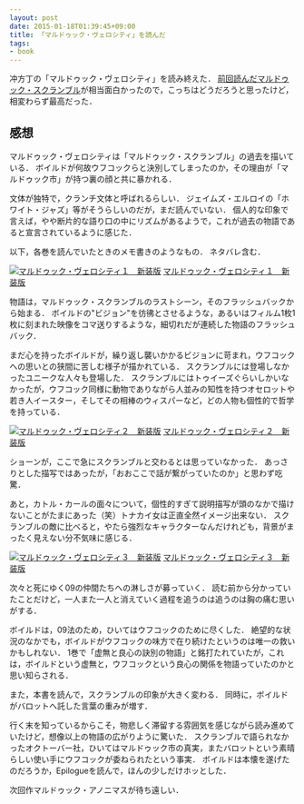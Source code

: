```yaml
---
layout: post
date: 2015-01-18T01:39:45+09:00
title: 「マルドゥック・ヴェロシティ」を読んだ
tags:
- book
---
```

冲方丁の「マルドゥック・ヴェロシティ」を読み終えた．
[前回読んだマルドゥック・スクランブル](/2015/01/11/mardock-scramble/)が相当面白かったので，こっちはどうだろうと思ったけど，相変わらず最高だった．

## 感想

マルドゥック・ヴェロシティは「マルドゥック・スクランブル」の過去を描いている．
ボイルドが何故ウフコックらと決別してしまったのか，その理由が「マルドゥック市」が持つ裏の顔と共に暴かれる．

文体が独特で，クランチ文体と呼ばれるらしい．
ジェイムズ・エルロイの「ホワイト・ジャズ」等がそうらしいのだが，まだ読んでいない．
個人的な印象で言えば，やや断片的な語り口の中にリズムがあるようで，これが過去の物語であると宣言されているように感じた．

以下，各巻を読んでいたときのメモ書きのようなもの．
ネタバレ含む．

[![マルドゥック・ヴェロシティ１　新装版](http://ecx.images-amazon.com/images/I/61dEIAFHn8L._SL160_.jpg)](http://www.amazon.co.jp/exec/obidos/ASIN/B00GJMUJRC/hifumiass-22/ref=nosim/)
[マルドゥック・ヴェロシティ１　新装版](http://www.amazon.co.jp/exec/obidos/ASIN/B00GJMUJRC/hifumiass-22/ref=nosim/)

物語は，マルドゥック・スクランブルのラストシーン，そのフラッシュバックから始まる．
ボイルドの"ビジョン"を彷彿とさせるような，あるいはフィルム1枚1枚に刻まれた映像をコマ送りするような，細切れだが連続した物語のフラッシュバック．

まだ心を持ったボイルドが，繰り返し襲いかかるビジョンに苛まれ，ウフコックへの思いとの狭間に苦しむ様子が描かれている．
スクランブルには登場しなかったユニークな人々も登場した．
スクランブルにはトゥイーズぐらいしかいなかったが，ウフコック同様に動物でありながら人並みの知性を持つオセロットや若き人イースター，そしてその相棒のウィスパーなど，どの人物も個性的で哲学を持っている．

[![マルドゥック・ヴェロシティ２　新装版](http://ecx.images-amazon.com/images/I/61acs1PaCnL._SL160_.jpg)](http://www.amazon.co.jp/exec/obidos/ASIN/B00GJMUJUO/hifumiass-22/ref=nosim/)
[マルドゥック・ヴェロシティ２　新装版](http://www.amazon.co.jp/exec/obidos/ASIN/B00GJMUJUO/hifumiass-22/ref=nosim/)

ショーンが，ここで急にスクランブルと交わるとは思っていなかった．
あっさりとした描写ではあったが，「おおここで話が繋がっていたのか」と思わず吃驚．

あと，カトル・カールの面々について，個性的すぎて説明描写が頭のなかで描けないことがたまにあった（笑）トナカイ女は正直全然イメージ出来ない．
スクランブルの敵に比べると，やたら強烈なキャラクターなんだけれども，背景がまったく見えない分不気味に感じる．

[![マルドゥック・ヴェロシティ３　新装版](http://ecx.images-amazon.com/images/I/61ZTxjpe7QL._SL160_.jpg)](http://www.amazon.co.jp/exec/obidos/ASIN/B00GJMUJTU/hifumiass-22/ref=nosim/)
[マルドゥック・ヴェロシティ３　新装版](http://www.amazon.co.jp/exec/obidos/ASIN/B00GJMUJTU/hifumiass-22/ref=nosim/)

次々と死にゆく09の仲間たちへの淋しさが募っていく．
読む前から分かっていたことだけど，一人また一人と消えていく過程を追うのは追うのは胸の痛む思いがする．

ボイルドは，09法のため，ひいてはウフコックのために尽くした．
絶望的な状況のなかでも，ボイルドがウフコックの味方で在り続けたというのは唯一の救いかもしれない．
1巻で「虚無と良心の訣別の物語」と銘打たれていたが，これは，ボイルドという虚無と，ウフコックという良心の関係を物語っていたのかと思い知らされる．

また，本書を読んで，スクランブルの印象が大きく変わる．
同時に，ボイルドがバロットへ託した言葉の重みが増す．

行く末を知っているからこそ，物悲しく滞留する雰囲気を感じながら読み進めていたけど，想像以上の物語の広がりように驚いた．
スクランブルで語られなかったオクトーバー社，ひいてはマルドゥック市の真実，またバロットという素晴らしい使い手にウフコックが委ねられたという事実．
ボイルドは本懐を遂げたのだろうか，Epilogueを読んで，ほんの少しだけホッとした．

次回作マルドゥック・アノニマスが待ち遠しい．
